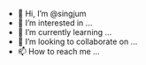 - 👋 Hi, I’m @singjum
- 👀 I’m interested in ...
- 🌱 I’m currently learning ...
- 💞️ I’m looking to collaborate on ...
- 📫 How to reach me ...

<!---
singjum/singjum is a ✨ special ✨ repository because its `README.md` (this file) appears on your GitHub profile.
You can click the Preview link to take a look at your changes.
--->

